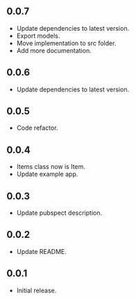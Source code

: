 ## 0.0.7

* Update dependencies to latest version.
* Export models.
* Move implementation to src folder.
* Add more documentation.

## 0.0.6

* Update dependencies to latest version.
## 0.0.5

* Code refactor.
## 0.0.4

* Items class now is Item.
* Update example app.
## 0.0.3

* Update pubspect description.
## 0.0.2

* Update README.
## 0.0.1

* Initial release.
